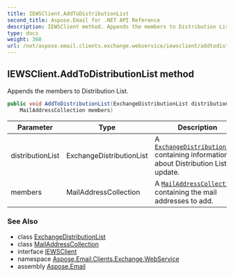 ```yaml
---
title: IEWSClient.AddToDistributionList
second_title: Aspose.Email for .NET API Reference
description: IEWSClient method. Appends the members to Distribution List
type: docs
weight: 360
url: /net/aspose.email.clients.exchange.webservice/iewsclient/addtodistributionlist/
---
```

## IEWSClient.AddToDistributionList method

Appends the members to Distribution List.

```csharp
public void AddToDistributionList(ExchangeDistributionList distributionList, 
    MailAddressCollection members)
```

| Parameter | Type | Description |
| --- | --- | --- |
| distributionList | ExchangeDistributionList | A [`ExchangeDistributionList`](../../../aspose.email.clients.exchange/exchangedistributionlist/) containing information about Distribution List to update. |
| members | MailAddressCollection | A [`MailAddressCollection`](../../../aspose.email/mailaddresscollection/) containing the mail addresses to add. |

### See Also

* class [ExchangeDistributionList](../../../aspose.email.clients.exchange/exchangedistributionlist/)
* class [MailAddressCollection](../../../aspose.email/mailaddresscollection/)
* interface [IEWSClient](../)
* namespace [Aspose.Email.Clients.Exchange.WebService](../../iewsclient/)
* assembly [Aspose.Email](../../../)


